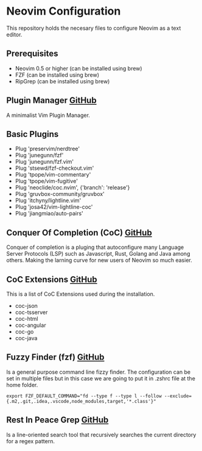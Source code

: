 # Neovim Configuration
This repository holds the necesary files to configure Neovim as a text editor.

## Prerequisites
- Neovim 0.5 or higher (can be installed using brew)
- FZF (can be installed using brew)
- RipGrep (can be installed using brew)

## Plugin Manager [GitHub](https://github.com/junegunn/vim-plug)
A minimalist Vim Plugin Manager. 

## Basic Plugins
- Plug 'preservim/nerdtree'
- Plug 'junegunn/fzf'
- Plug 'junegunn/fzf.vim'
- Plug 'stsewd/fzf-checkout.vim'
- Plug 'tpope/vim-commentary'
- Plug 'tpope/vim-fugitive'
- Plug 'neoclide/coc.nvim', {'branch': 'release'}
- Plug 'gruvbox-community/gruvbox'
- Plug 'itchyny/lightline.vim'
- Plug 'josa42/vim-lightline-coc'
- Plug 'jiangmiao/auto-pairs'

## Conquer Of Completion (CoC) [GitHub](https://github.com/neoclide/coc.nvim)
Conquer of completion is a pluging that autoconfigure many Language Server Protocols (LSP) such as Javascript, Rust, Golang and Java among others. Making the larning curve for new users of Neovim so much easier.

## CoC Extensions [GitHub](https://github.com/neoclide/coc.nvim/wiki/Using-coc-extensions)
This is a list of CoC Extensions used during the installation.
- coc-json
- coc-tsserver
- coc-html
- coc-angular
- coc-go
- coc-java

## Fuzzy Finder (fzf) [GitHub](https://github.com/junegunn/fzf)
Is a general purpose command line fizzy finder. The configuration can be set in multiple files but in this case we are going to put it in .zshrc file at the home folder.

`export FZF_DEFAULT_COMMAND="fd --type f --type l --follow --exclude={.m2,.git,.idea,.vscode,node_modules,target,'*.class'}"`

## Rest In Peace Grep [GitHub](https://github.com/BurntSushi/ripgrep)
Is a line-oriented search tool that recursively searches the current directory for a regex pattern.
